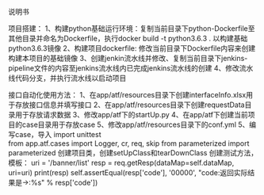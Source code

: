 说明书

项目搭建：
1、构建python基础运行环境：复制当前目录下python-Dockerfile至其他目录并命名为Dockerfile，执行docker build -t python3.6.3 . 以构建基础python3.6.3镜像
2、构建项目dockerfile: 修改当前目录下Dockerfile内容来创建构建本项目的基础镜像
3、创建jenkin流水线并修改、复制当前目录下jenkins-pipeline文件的内容至jenkins流水线内已完成jenkins流水线的创建
4、修改流水线代码分支，并执行流水线以启动项目



接口自动化使用方法：
1、在app/atf/resources目录下创建interfaceInfo.xlsx用于存放接口信息并填写接口
2、在app/atf/resources目录下创建requestData目录用于存放请求数据
3、修改app/atf下的startUp.py
4、在app/atf下创建当前项目的case目录用于存放case
5、修改app/atf/resources目录下的conf.yml
5、编写case，导入
    import unittest      
    from app.atf.cases import Logger, cr, req, skip 
    from parameterized import parameterized
    创建项目类，创建setUpClass和tearDownClass
    创建测试方法，模板：
        uri = '/banner/list'
        resp = req.getResp(dataMap=self.dataMap, uri=uri)
        print(resp)
        self.assertEqual(resp['code'], '00000', "code:返回实际结果是->:%s" % resp['code'])
    

